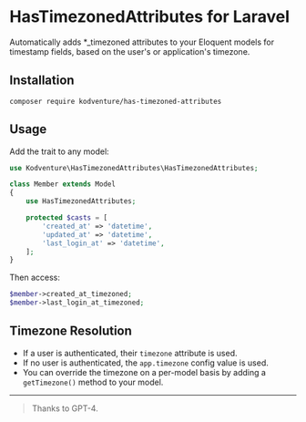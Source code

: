 # HasTimezonedAttributes for Laravel

Automatically adds *_timezoned attributes to your Eloquent models for timestamp fields, based on the user's or application's timezone.
    
## Installation

```
composer require kodventure/has-timezoned-attributes
```

## Usage

Add the trait to any model:

```php
use Kodventure\HasTimezonedAttributes\HasTimezonedAttributes;

class Member extends Model
{
    use HasTimezonedAttributes;

    protected $casts = [
        'created_at' => 'datetime',
        'updated_at' => 'datetime',
        'last_login_at' => 'datetime',
    ];
}
```

Then access:

```php
$member->created_at_timezoned;
$member->last_login_at_timezoned;
```

## Timezone Resolution

- If a user is authenticated, their `timezone` attribute is used.
- If no user is authenticated, the `app.timezone` config value is used.
- You can override the timezone on a per-model basis by adding a `getTimezone()` method to your model.

---

> Thanks to GPT-4.
